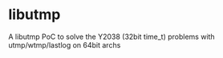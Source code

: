 # libutmp
A libutmp PoC to  solve the Y2038 (32bit time_t) problems with utmp/wtmp/lastlog on 64bit archs
